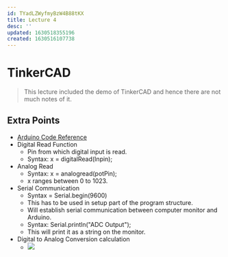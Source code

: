 ```yaml
---
id: TYadLZWyfmyBzW4B88tKX
title: Lecture 4
desc: ''
updated: 1630518355196
created: 1630516107738
---
```


# TinkerCAD
> This lecture included the demo of TinkerCAD and hence there are not much notes of it.

## Extra Points
* [Arduino Code Reference](https://www.arduino.cc/reference/en/)
* Digital Read Function
    * Pin from which digital input is read.
    * Syntax: x = digitalRead(Inpin);
* Analog Read
    * Syntax: x = analogread(potPin);
    * x ranges between 0 to 1023.
* Serial Communication
    * Syntax = Serial.begin(9600)
    * This has to be used in setup part of the program structure.
    * Will establish serial communication between computer monitor and Arduino.
    * Syntax: Serial.println("ADC Output");
    * This will print it as a string on the monitor.
* Digital to Analog Conversion calculation
    * ![](/assets/images/2021-09-01-23-10-27.png)
